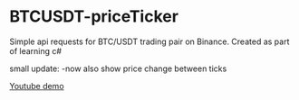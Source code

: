 # BTCUSDT-priceTicker
Simple api requests for BTC/USDT trading pair on Binance. Created as part of learning c#

small update:
-now also show price change between ticks

[Youtube demo](https://youtu.be/ekQiJmLDyfI)

